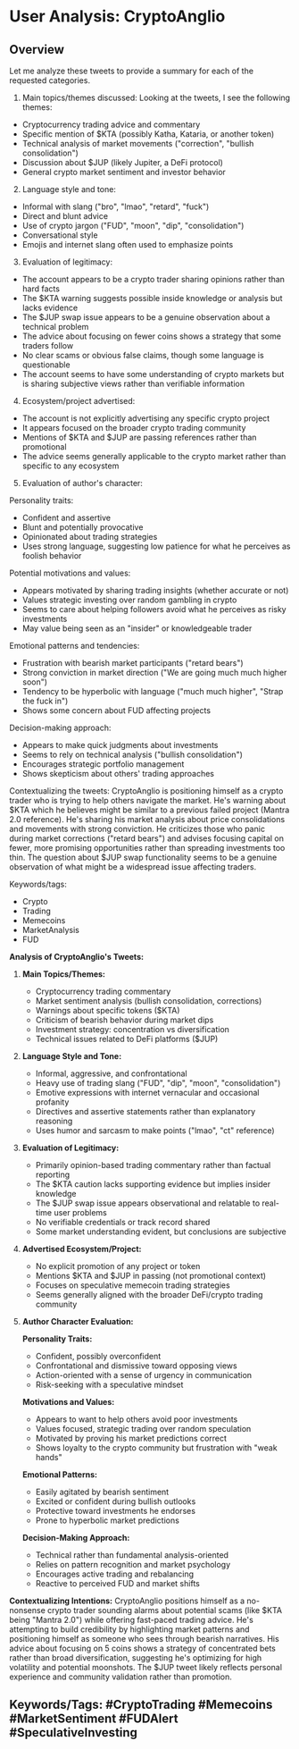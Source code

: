 # User Analysis: CryptoAnglio

## Overview

<think>
Let me analyze these tweets to provide a summary for each of the requested categories.

1. Main topics/themes discussed:
Looking at the tweets, I see the following themes:
- Cryptocurrency trading advice and commentary
- Specific mention of $KTA (possibly Katha, Kataria, or another token)
- Technical analysis of market movements ("correction", "bullish consolidation")
- Discussion about $JUP (likely Jupiter, a DeFi protocol)
- General crypto market sentiment and investor behavior

2. Language style and tone:
- Informal with slang ("bro", "lmao", "retard", "fuck")
- Direct and blunt advice
- Use of crypto jargon ("FUD", "moon", "dip", "consolidation")
- Conversational style
- Emojis and internet slang often used to emphasize points

3. Evaluation of legitimacy:
- The account appears to be a crypto trader sharing opinions rather than hard facts
- The $KTA warning suggests possible inside knowledge or analysis but lacks evidence
- The $JUP swap issue appears to be a genuine observation about a technical problem
- The advice about focusing on fewer coins shows a strategy that some traders follow
- No clear scams or obvious false claims, though some language is questionable
- The account seems to have some understanding of crypto markets but is sharing subjective views rather than verifiable information

4. Ecosystem/project advertised:
- The account is not explicitly advertising any specific crypto project
- It appears focused on the broader crypto trading community
- Mentions of $KTA and $JUP are passing references rather than promotional
- The advice seems generally applicable to the crypto market rather than specific to any ecosystem

5. Evaluation of author's character:

Personality traits:
- Confident and assertive
- Blunt and potentially provocative
- Opinionated about trading strategies
- Uses strong language, suggesting low patience for what he perceives as foolish behavior

Potential motivations and values:
- Appears motivated by sharing trading insights (whether accurate or not)
- Values strategic investing over random gambling in crypto
- Seems to care about helping followers avoid what he perceives as risky investments
- May value being seen as an "insider" or knowledgeable trader

Emotional patterns and tendencies:
- Frustration with bearish market participants ("retard bears")
- Strong conviction in market direction ("We are going much much higher soon")
- Tendency to be hyperbolic with language ("much much higher", "Strap the fuck in")
- Shows some concern about FUD affecting projects

Decision-making approach:
- Appears to make quick judgments about investments
- Seems to rely on technical analysis ("bullish consolidation")
- Encourages strategic portfolio management
- Shows skepticism about others' trading approaches

Contextualizing the tweets:
CryptoAnglio is positioning himself as a crypto trader who is trying to help others navigate the market. He's warning about $KTA which he believes might be similar to a previous failed project (Mantra 2.0 reference). He's sharing his market analysis about price consolidations and movements with strong conviction. He criticizes those who panic during market corrections ("retard bears") and advises focusing capital on fewer, more promising opportunities rather than spreading investments too thin. The question about $JUP swap functionality seems to be a genuine observation of what might be a widespread issue affecting traders.

Keywords/tags:
- Crypto
- Trading
- Memecoins
- MarketAnalysis
- FUD
</think>

**Analysis of CryptoAnglio's Tweets:**

1. **Main Topics/Themes:**
   - Cryptocurrency trading commentary
   - Market sentiment analysis (bullish consolidation, corrections)
   - Warnings about specific tokens ($KTA)
   - Criticism of bearish behavior during market dips
   - Investment strategy: concentration vs diversification
   - Technical issues related to DeFi platforms ($JUP)

2. **Language Style and Tone:**
   - Informal, aggressive, and confrontational
   - Heavy use of trading slang ("FUD", "dip", "moon", "consolidation")
   - Emotive expressions with internet vernacular and occasional profanity
   - Directives and assertive statements rather than explanatory reasoning
   - Uses humor and sarcasm to make points ("lmao", "ct" reference)

3. **Evaluation of Legitimacy:**
   - Primarily opinion-based trading commentary rather than factual reporting
   - The $KTA caution lacks supporting evidence but implies insider knowledge
   - The $JUP swap issue appears observational and relatable to real-time user problems
   - No verifiable credentials or track record shared
   - Some market understanding evident, but conclusions are subjective

4. **Advertised Ecosystem/Project:**
   - No explicit promotion of any project or token
   - Mentions $KTA and $JUP in passing (not promotional context)
   - Focuses on speculative memecoin trading strategies
   - Seems generally aligned with the broader DeFi/crypto trading community

5. **Author Character Evaluation:**

   **Personality Traits:**
   - Confident, possibly overconfident
   - Confrontational and dismissive toward opposing views
   - Action-oriented with a sense of urgency in communication
   - Risk-seeking with a speculative mindset

   **Motivations and Values:**
   - Appears to want to help others avoid poor investments
   - Values focused, strategic trading over random speculation
   - Motivated by proving his market predictions correct
   - Shows loyalty to the crypto community but frustration with "weak hands"

   **Emotional Patterns:**
   - Easily agitated by bearish sentiment
   - Excited or confident during bullish outlooks
   - Protective toward investments he endorses
   - Prone to hyperbolic market predictions

   **Decision-Making Approach:**
   - Technical rather than fundamental analysis-oriented
   - Relies on pattern recognition and market psychology
   - Encourages active trading and rebalancing
   - Reactive to perceived FUD and market shifts

**Contextualizing Intentions:**
CryptoAnglio positions himself as a no-nonsense crypto trader sounding alarms about potential scams (like $KTA being "Mantra 2.0") while offering fast-paced trading advice. He's attempting to build credibility by highlighting market patterns and positioning himself as someone who sees through bearish narratives. His advice about focusing on 5 coins shows a strategy of concentrated bets rather than broad diversification, suggesting he's optimizing for high volatility and potential moonshots. The $JUP tweet likely reflects personal experience and community validation rather than promotion.

**Keywords/Tags:**
#CryptoTrading #Memecoins #MarketSentiment #FUDAlert #SpeculativeInvesting
---

